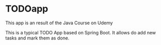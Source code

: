 # TODOapp
This app is an result of the Java Course on Udemy

This is a typical TODO App based on Spring Boot. It allows do add new tasks and mark them as done.
